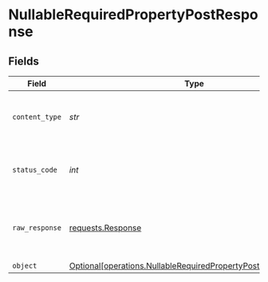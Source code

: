 # NullableRequiredPropertyPostResponse


## Fields

| Field                                                                                                                                | Type                                                                                                                                 | Required                                                                                                                             | Description                                                                                                                          |
| ------------------------------------------------------------------------------------------------------------------------------------ | ------------------------------------------------------------------------------------------------------------------------------------ | ------------------------------------------------------------------------------------------------------------------------------------ | ------------------------------------------------------------------------------------------------------------------------------------ |
| `content_type`                                                                                                                       | *str*                                                                                                                                | :heavy_check_mark:                                                                                                                   | HTTP response content type for this operation                                                                                        |
| `status_code`                                                                                                                        | *int*                                                                                                                                | :heavy_check_mark:                                                                                                                   | HTTP response status code for this operation                                                                                         |
| `raw_response`                                                                                                                       | [requests.Response](https://requests.readthedocs.io/en/latest/api/#requests.Response)                                                | :heavy_check_mark:                                                                                                                   | Raw HTTP response; suitable for custom response parsing                                                                              |
| `object`                                                                                                                             | [Optional[operations.NullableRequiredPropertyPostResponseBody]](../../models/operations/nullablerequiredpropertypostresponsebody.md) | :heavy_minus_sign:                                                                                                                   | OK                                                                                                                                   |